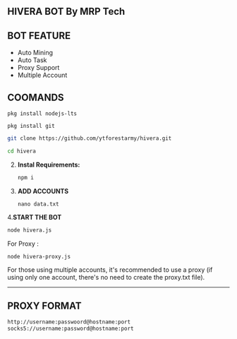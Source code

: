 ## HIVERA BOT By MRP Tech

## BOT FEATURE

- Auto Mining
- Auto Task
- Proxy Support
- Multiple Account

## COOMANDS
```
pkg install nodejs-lts
```
```
pkg install git
```
   ```bash
   git clone https://github.com/ytforestarmy/hivera.git
   ```
   ```bash
   cd hivera
   ```

2. **Instal Requirements:**
   ```bash
   npm i
   ```
3. **ADD ACCOUNTS**
   ```
   nano data.txt
   ```
4.**START THE BOT**
```bash
node hivera.js
```
For Proxy :
```
node hivera-proxy.js
```
For those using multiple accounts, it's recommended to use a proxy (if using only one account, there's no need to create the proxy.txt file).

---

## PROXY FORMAT

```bash
http://username:passwoord@hostname:port
socks5://username:password@hostname:port
```
